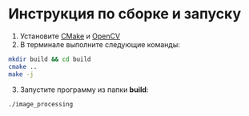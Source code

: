 # Инструкция по сборке и запуску

1. Установите [CMake](https://cmake.org/install/) и [OpenCV](https://docs.opencv.org/4.2.0/df/d65/tutorial_table_of_content_introduction.html)
2. В терминале выполните следующие команды:
```bash
mkdir build && cd build
cmake ..
make -j
```
3. Запустите программу из папки **build**:
```bash
./image_processing
```
